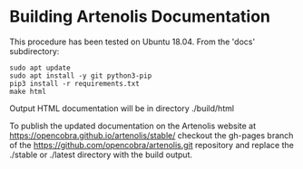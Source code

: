 # Building Artenolis Documentation

This procedure has been tested on Ubuntu 18.04. From the 'docs' subdirectory:

```
sudo apt update
sudo apt install -y git python3-pip
pip3 install -r requirements.txt
make html
```

Output HTML documentation will be in directory ./build/html

To publish the updated documentation on the Artenolis website at 
https://opencobra.github.io/artenolis/stable/
checkout the gh-pages branch of the https://github.com/opencobra/artenolis.git repository
and replace the ./stable or ./latest directory with the build output.


